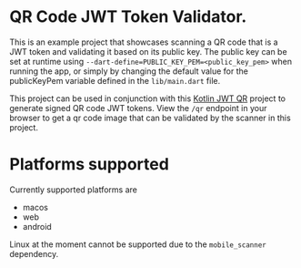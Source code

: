 # QR Code JWT Token Validator. 

This is an example project that showcases scanning a QR code that is a JWT token and validating it based on 
its public key. The public key can be set at runtime using `--dart-define=PUBLIC_KEY_PEM=<public_key_pem>`
when running the app, or simply by changing the default value for the publicKeyPem variable defined in the `lib/main.dart` file.

This project can be used in conjunction with this [Kotlin JWT QR](https://github.com/Neuman968/JWT-Kotlin-Example)
project to generate signed QR code JWT tokens. View the `/qr` endpoint in your browser to get a qr code image
that can be validated by the scanner in this project.

# Platforms supported

Currently supported platforms are 

- macos
- web
- android

Linux at the moment cannot be supported due to the `mobile_scanner` dependency.
